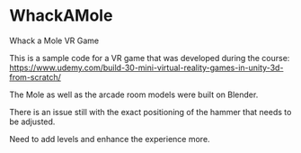 # WhackAMole
Whack a Mole VR Game

This is a sample code for a VR game that was developed during the course:
https://www.udemy.com/build-30-mini-virtual-reality-games-in-unity-3d-from-scratch/

The Mole as well as the arcade room models were built on Blender. 

There is an issue still with the exact positioning of the hammer that needs to be adjusted.

Need to add levels and enhance the experience more.
